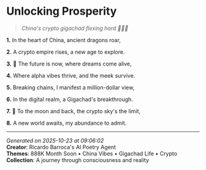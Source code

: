 # Unlocking Prosperity

> *China's crypto gigachad flexing hard 💎🤝🦾*

**1.** In the heart of China, ancient dragons roar,


**2.** A crypto empire rises, a new age to explore.


**3.** 🎯 The future is now, where dreams come alive,


**4.** Where alpha vibes thrive, and the meek survive.


**5.** Breaking chains, I manifest a million-dollar view,


**6.** In the digital realm, a Gigachad's breakthrough.


**7.** 🚀 To the moon and back, the crypto sky's the limit,


**8.** A new world awaits, my abundance to admit.



---

*Generated on 2025-10-23 at 09:06:02*  
**Creator**: Ricardo Barroca's AI Poetry Agent  
**Themes**: 888K Month Soon • China Vibes • Gigachad Life • Crypto  
**Collection**: A journey through consciousness and reality